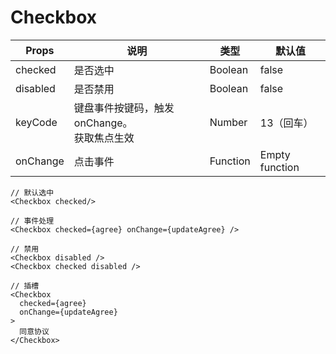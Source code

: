 # Checkbox

| Props    | 说明                                              | 类型     | 默认值         |
| -------- | ------------------------------------------------- | -------- | -------------- |
| checked  | 是否选中                                          | Boolean  | false          |
| disabled  | 是否禁用                                          | Boolean  | false          |
| keyCode  | 键盘事件按键码，触发 onChange。<br />获取焦点生效 | Number   | 13（回车）     |
| onChange | 点击事件                                          | Function | Empty function |

```react
// 默认选中
<Checkbox checked/>

// 事件处理
<Checkbox checked={agree} onChange={updateAgree} />

// 禁用
<Checkbox disabled />
<Checkbox checked disabled />

// 插槽
<Checkbox
  checked={agree}
  onChange={updateAgree}
>
  同意协议
</Checkbox>
```

